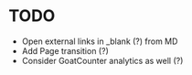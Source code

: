 # TODO

- Open external links in _blank (?) from MD
- Add Page transition (?)
- Consider GoatCounter analytics as well (?)